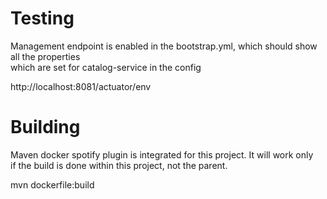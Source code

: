 # Testing
Management endpoint is enabled in the bootstrap.yml, which should show all the properties  
which are set for catalog-service in the config

http://localhost:8081/actuator/env

# Building
Maven docker spotify plugin is integrated for this project. It will work only  
if the build is done within this project, not the parent.  

mvn dockerfile:build